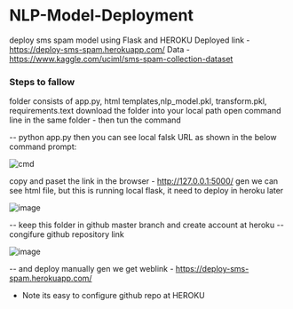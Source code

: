 # NLP-Model-Deployment
deploy sms spam model using Flask and HEROKU
Deployed link - https://deploy-sms-spam.herokuapp.com/
Data - https://www.kaggle.com/uciml/sms-spam-collection-dataset
### Steps to fallow
folder consists of app.py, html templates,nlp_model.pkl, transform.pkl, requirements.text
download the folder into your local path
open command line in the same folder - then tun the command

-- python app.py
then you can see local falsk URL as shown in the below command prompt:

![cmd](https://user-images.githubusercontent.com/66937023/109926235-bd975300-7ce8-11eb-8200-93f2d2fba541.PNG)

copy and paset the link in the browser - http://127.0.0.1:5000/
gen we can see html file, but this is running local flask, it need to deploy in heroku later

![image](https://user-images.githubusercontent.com/66937023/109927110-bb81c400-7ce9-11eb-80a9-bbb52e3d7f74.png)

-- keep this folder in github master branch and create account at heroku
-- congifure github repository link

![image](https://user-images.githubusercontent.com/66937023/109927575-701be580-7cea-11eb-80b5-75085872c046.png)

-- and deploy manually gen we get weblink -  https://deploy-sms-spam.herokuapp.com/
* Note its easy to configure github repo at HEROKU 
